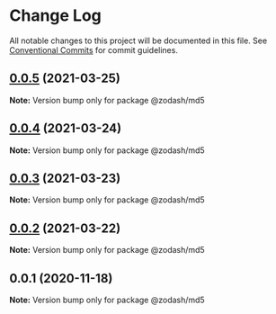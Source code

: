 # Change Log

All notable changes to this project will be documented in this file.
See [Conventional Commits](https://conventionalcommits.org) for commit guidelines.

## [0.0.5](https://github.com/zcorky/zodash/compare/@zodash/md5@0.0.4...@zodash/md5@0.0.5) (2021-03-25)

**Note:** Version bump only for package @zodash/md5





## [0.0.4](https://github.com/zcorky/zodash/compare/@zodash/md5@0.0.3...@zodash/md5@0.0.4) (2021-03-24)

**Note:** Version bump only for package @zodash/md5





## [0.0.3](https://github.com/zcorky/zodash/compare/@zodash/md5@0.0.2...@zodash/md5@0.0.3) (2021-03-23)

**Note:** Version bump only for package @zodash/md5





## [0.0.2](https://github.com/zcorky/zodash/compare/@zodash/md5@0.0.1...@zodash/md5@0.0.2) (2021-03-22)

**Note:** Version bump only for package @zodash/md5





## 0.0.1 (2020-11-18)

**Note:** Version bump only for package @zodash/md5
